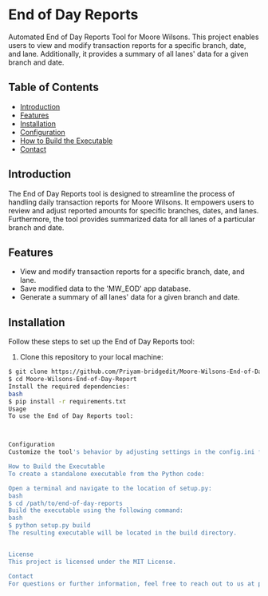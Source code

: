 # End of Day Reports

Automated End of Day Reports Tool for Moore Wilsons. This project enables users to view and modify transaction reports for a specific branch, date, and lane. Additionally, it provides a summary of all lanes' data for a given branch and date.

## Table of Contents

- [Introduction](#introduction)
- [Features](#features)
- [Installation](#installation)
- [Configuration](#configuration)
- [How to Build the Executable](#how-to-build-the-executable)
- [Contact](#contact)

## Introduction

The End of Day Reports tool is designed to streamline the process of handling daily transaction reports for Moore Wilsons. It empowers users to review and adjust reported amounts for specific branches, dates, and lanes. Furthermore, the tool provides summarized data for all lanes of a particular branch and date.

## Features

- View and modify transaction reports for a specific branch, date, and lane.
- Save modified data to the 'MW_EOD' app database.
- Generate a summary of all lanes' data for a given branch and date.

## Installation

Follow these steps to set up the End of Day Reports tool:

1. Clone this repository to your local machine:

```bash
$ git clone https://github.com/Priyam-bridgedit/Moore-Wilsons-End-of-Day-Report.git
$ cd Moore-Wilsons-End-of-Day-Report
Install the required dependencies:
bash
$ pip install -r requirements.txt
Usage
To use the End of Day Reports tool:



Configuration
Customize the tool's behavior by adjusting settings in the config.ini file. This includes database connections, app settings, and any other relevant parameters.

How to Build the Executable
To create a standalone executable from the Python code:

Open a terminal and navigate to the location of setup.py:
bash
$ cd /path/to/end-of-day-reports
Build the executable using the following command:
bash
$ python setup.py build
The resulting executable will be located in the build directory.


License
This project is licensed under the MIT License.

Contact
For questions or further information, feel free to reach out to us at priyampatel704@gmail.com.
